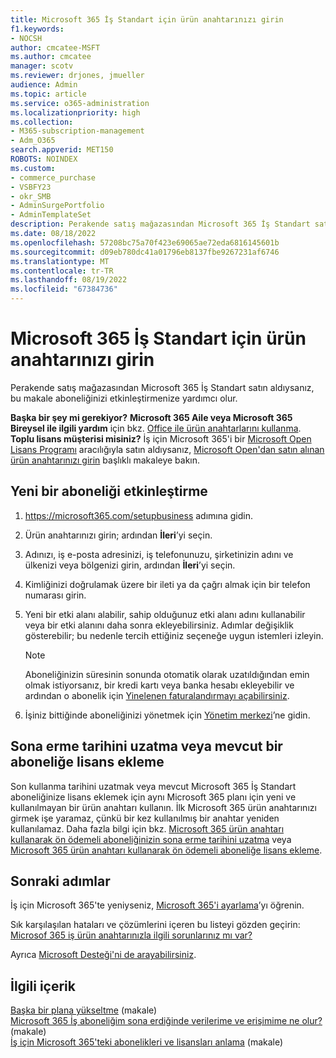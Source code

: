 ```yaml
---
title: Microsoft 365 İş Standart için ürün anahtarınızı girin
f1.keywords:
- NOCSH
author: cmcatee-MSFT
ms.author: cmcatee
manager: scotv
ms.reviewer: drjones, jmueller
audience: Admin
ms.topic: article
ms.service: o365-administration
ms.localizationpriority: high
ms.collection:
- M365-subscription-management
- Adm_O365
search.appverid: MET150
ROBOTS: NOINDEX
ms.custom:
- commerce_purchase
- VSBFY23
- okr_SMB
- AdminSurgePortfolio
- AdminTemplateSet
description: Perakende satış mağazasından Microsoft 365 İş Standart satın aldıysanız ürün anahtarını kullanmayı ve aboneliğinizi etkinleştirmeyi öğrenin.
ms.date: 08/18/2022
ms.openlocfilehash: 57208bc75a70f423e69065ae72eda6816145601b
ms.sourcegitcommit: d09eb780dc41a01796eb8137fbe9267231af6746
ms.translationtype: MT
ms.contentlocale: tr-TR
ms.lasthandoff: 08/19/2022
ms.locfileid: "67384736"
---
```

# <a name="enter-your-product-key-for-microsoft-365-business-standard"></a>Microsoft 365 İş Standart için ürün anahtarınızı girin

Perakende satış mağazasından Microsoft 365 İş Standart satın aldıysanız, bu makale aboneliğinizi etkinleştirmenize yardımcı olur.
  
 **Başka bir şey mi gerekiyor?**
 **Microsoft 365 Aile veya Microsoft 365 Bireysel ile ilgili yardım** için bkz. [Office ile ürün anahtarlarını kullanma](https://support.microsoft.com/office/12a5763a-d45c-4685-8c95-a44500213759).  
 **Toplu lisans müşterisi misiniz?** İş için Microsoft 365'i bir [Microsoft Open Lisans Programı](https://go.microsoft.com/fwlink/p/?LinkID=613298) aracılığıyla satın aldıysanız, [Microsoft Open'dan satın alınan ürün anahtarınızı girin](purchases-from-microsoft-open.md) başlıklı makaleye bakın.
  
## <a name="activate-a-new-subscription"></a>Yeni bir aboneliği etkinleştirme

1. <a href="https://go.microsoft.com/fwlink/p/?LinkId=839911" target="_blank">https://microsoft365.com/setupbusiness</a> adımına gidin.

2. Ürün anahtarınızı girin; ardından **İleri**’yi seçin.

3. Adınızı, iş e-posta adresinizi, iş telefonunuzu, şirketinizin adını ve ülkenizi veya bölgenizi girin, ardından **İleri**’yi seçin.

4. Kimliğinizi doğrulamak üzere bir ileti ya da çağrı almak için bir telefon numarası girin.

5. Yeni bir etki alanı alabilir, sahip olduğunuz etki alanı adını kullanabilir veya bir etki alanını daha sonra ekleyebilirsiniz. Adımlar değişiklik gösterebilir; bu nedenle tercih ettiğiniz seçeneğe uygun istemleri izleyin.

    > [!NOTE]
    > Aboneliğinizin süresinin sonunda otomatik olarak uzatıldığından emin olmak istiyorsanız, bir kredi kartı veya banka hesabı ekleyebilir ve ardından o abonelik için [Yinelenen faturalandırmayı açabilirsiniz](subscriptions/renew-your-subscription.md#turn-recurring-billing-off-or-on).

6. İşiniz bittiğinde aboneliğinizi yönetmek için <a href="https://go.microsoft.com/fwlink/p/?linkid=2024339" target="_blank">Yönetim merkezi</a>’ne gidin.

## <a name="extend-the-expiration-date-or-add-a-license-to-an-existing-subscription"></a>Sona erme tarihini uzatma veya mevcut bir aboneliğe lisans ekleme

Son kullanma tarihini uzatmak veya mevcut Microsoft 365 İş Standart aboneliğinize lisans eklemek için aynı Microsoft 365 planı için yeni ve kullanılmayan bir ürün anahtarı kullanın. İlk Microsoft 365 ürün anahtarınızı girmek işe yaramaz, çünkü bir kez kullanılmış bir anahtar yeniden kullanılamaz. Daha fazla bilgi için bkz. [Microsoft 365 ürün anahtarı kullanarak ön ödemeli aboneliğinizin sona erme tarihini uzatma](subscriptions/renew-your-subscription.md#extend-the-expiration-date-of-your-prepaid-subscription-by-using-a-microsoft-365-product-key) veya [Microsoft 365 ürün anahtarı kullanarak ön ödemeli aboneliğe lisans ekleme](licenses/buy-licenses.md#add-licenses-to-a-prepaid-subscription-by-using-a-microsoft-365-product-key).

## <a name="next-steps"></a>Sonraki adımlar

İş için Microsoft 365'te yeniyseniz, [Microsoft 365'i ayarlama](../admin/setup/setup.md)’yı öğrenin.

Sık karşılaşılan hataları ve çözümlerini içeren bu listeyi gözden geçirin: [Microsof 365 iş ürün anahtarınızla ilgili sorunlarınız mı var?](product-key-errors-and-solutions.md)
  
Ayrıca [Microsoft Desteği'ni de arayabilirsiniz](../admin/get-help-support.md).

## <a name="related-content"></a>İlgili içerik

[Başka bir plana yükseltme](./subscriptions/upgrade-to-different-plan.md) (makale)\
[Microsoft 365 İş aboneliğim sona erdiğinde verilerime ve erişimime ne olur?](./subscriptions/what-if-my-subscription-expires.md) (makale)\
[İş için Microsoft 365'teki abonelikleri ve lisansları anlama](./licenses/subscriptions-and-licenses.md) (makale)
